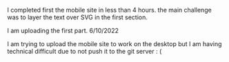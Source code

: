 I completed first the mobile site in less than 4 hours. the main challenge was to layer the text over SVG in the first section. 

I am uploading the first part. 6/10/2022

I am trying to upload the mobile site to work on the desktop but I am having technical difficult due to not push it to the git server : (